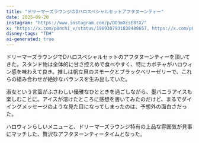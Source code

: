 ```yaml
---
title: "ドリーマーズラウンジのDハロスペシャルセットアフタヌーンティー"
date: 2025-09-20
instagram: "https://www.instagram.com/p/DO3mXcsE8tX/"
x: "https://x.com/p0nchi_v/status/1969307931838488657, https://x.com/p0nchi_v/status/1969329609343689066, https://x.com/p0nchi_v/status/1969331031057580250"
disney-tags: "TDH"
ai-generated: true
---
```


ドリーマーズラウンジでDハロスペシャルセットのアフタヌーンティーを頂いてきた。スタンド物は全体的に甘さ控えめで食べやすく、特にカボチャがハロウィン感を味わえて良き。推しは帆立貝のスモークとブラックベリーゼリーで、これらの組み合わせが絶妙なバランスを生み出していた。

淑女という言葉がふさわしい優雅なひとときを過ごしながら、墨バニラアイスも楽しむことに。アイスが溶けたところに感想を書いてみたのだけど、まるでダイイングメッセージのような見た目になってしまったのは、予想外の面白さだった。

ハロウィンらしいメニューと、ドリーマーズラウンジ特有の上品な雰囲気が見事にマッチした、贅沢なアフタヌーンティータイムとなった。